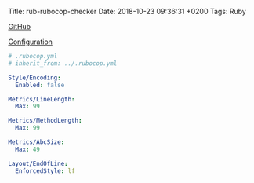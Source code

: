 Title:  rub-rubocop-checker
Date:   2018-10-23 09:36:31 +0200
Tags: Ruby


[GitHub](https://github.com/rubocop-hq/rubocop/blob/master/config/default.yml)

[Configuration](https://rubocop.readthedocs.io/en/latest/configuration/)

```yaml
# .rubocop.yml
# inherit_from: ../.rubocop.yml

Style/Encoding:
  Enabled: false

Metrics/LineLength:
  Max: 99

Metrics/MethodLength:
  Max: 99

Metrics/AbcSize:
  Max: 49

Layout/EndOfLine:
  EnforcedStyle: lf
```
